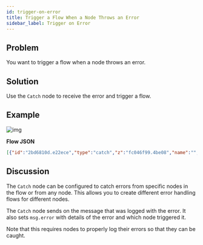 ```yaml
---
id: trigger-on-error
title: Trigger a Flow When a Node Throws an Error
sidebar_label: Trigger on Error
---
```


## Problem

You want to trigger a flow when a node throws an error.

## Solution

Use the <code class="node">Catch</code> node to receive the error and trigger a flow.

## Example

![img](https://igniteresources.blob.core.windows.net/public/docs/static/assets/docs/error-handling/trigger-on-error.png)

<b>Flow JSON</b>

~~~json
[{"id":"2bd6810d.e22ece","type":"catch","z":"fc046f99.4be08","name":"","scope":["2c94a22c.91012e"],"uncaught":false,"x":130,"y":160,"wires":[["d16b9fac.8212a"]]},{"id":"2c94a22c.91012e","type":"function","z":"fc046f99.4be08","name":"Throw Error","func":"node.error(\"an example error\", msg);   ","outputs":1,"noerr":0,"x":310,"y":100,"wires":[[]]},{"id":"d16b9fac.8212a","type":"debug","z":"fc046f99.4be08","name":"","active":true,"tosidebar":true,"console":false,"tostatus":false,"complete":"error","targetType":"msg","x":300,"y":160,"wires":[]},{"id":"c5ee9670.5dbbd8","type":"inject","z":"fc046f99.4be08","name":"Trigger error","topic":"","payload":"","payloadType":"date","repeat":"","crontab":"","once":false,"onceDelay":0.1,"x":110,"y":100,"wires":[["2c94a22c.91012e"]]}]
~~~

## Discussion

The <code class="node">Catch</code> node can be configured to catch errors from
specific nodes in the flow or from any node. This allows you to create different
error handling flows for different nodes.

The <code class="node">Catch</code> node sends on the message that was logged with
the error. It also sets `msg.error` with details of the error and which node triggered
it.

Note that this requires nodes to properly log their errors so that they can be caught.
